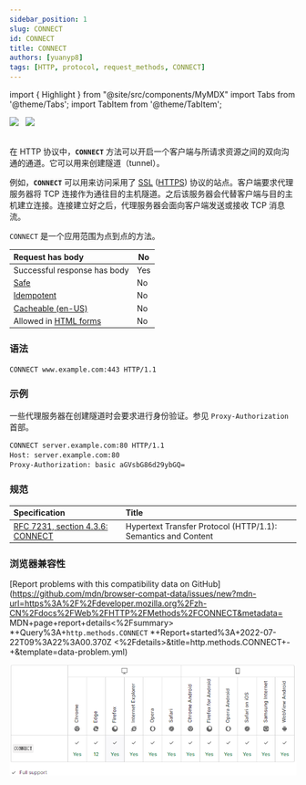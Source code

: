 ```yaml
---
sidebar_position: 1
slug: CONNECT
id: CONNECT
title: CONNECT
authors: [yuanyp8]
tags: [HTTP, protocol, request_methods, CONNECT]
---
```


import { Highlight } from "@site/src/components/MyMDX"
import Tabs from '@theme/Tabs';
import TabItem from '@theme/TabItem';

<img className="Badges" src="https://img.shields.io/badge/author-yuanyp8-yellowgreen" />  
&nbsp;
 <img className="Badges" src="https://img.shields.io/badge/reference-mozilla-lightgrey"/><br/>  
&nbsp;
<br />

在 HTTP 协议中，**`CONNECT`** 方法可以开启一个客户端与所请求资源之间的双向沟通的通道。它可以用来创建隧道（tunnel）。

例如，**`CONNECT`** 可以用来访问采用了 [SSL](https://developer.mozilla.org/zh-CN/docs/Glossary/SSL) ([HTTPS](https://developer.mozilla.org/zh-CN/docs/Glossary/https)) 协议的站点。客户端要求代理服务器将 TCP 连接作为通往目的主机隧道。之后该服务器会代替客户端与目的主机建立连接。连接建立好之后，代理服务器会面向客户端发送或接收 TCP 消息流。

`CONNECT` 是一个应用范围为点到点的方法。

| Request has body                                             | No   |
| :----------------------------------------------------------- | ---- |
| Successful response has body                                 | Yes  |
| [Safe](https://developer.mozilla.org/zh-CN/docs/Glossary/Safe) | No   |
| [Idempotent](https://developer.mozilla.org/zh-CN/docs/Glossary/Idempotent) | No   |
| [Cacheable (en-US)](https://developer.mozilla.org/en-US/docs/Glossary/cacheable) | No   |
| Allowed in [HTML forms](https://developer.mozilla.org/en-US/docs/Learn/Forms) | No   |

### 语法

```
CONNECT www.example.com:443 HTTP/1.1
```

### 示例

一些代理服务器在创建隧道时会要求进行身份验证。参见 `Proxy-Authorization` 首部。

```html
CONNECT server.example.com:80 HTTP/1.1
Host: server.example.com:80
Proxy-Authorization: basic aGVsbG86d29ybGQ=
```

### 规范

| Specification                                                | Title                                                        |
| :----------------------------------------------------------- | :----------------------------------------------------------- |
| [RFC 7231, section 4.3.6: CONNECT](https://datatracker.ietf.org/doc/html/rfc7231#section-4.3.6) | Hypertext Transfer Protocol (HTTP/1.1): Semantics and Content |

### 浏览器兼容性

[Report problems with this compatibility data on GitHub](https://github.com/mdn/browser-compat-data/issues/new?mdn-url=https%3A%2F%2Fdeveloper.mozilla.org%2Fzh-CN%2Fdocs%2FWeb%2FHTTP%2FMethods%2FCONNECT&metadata= MDN+page+report+details<%2Fsummary> *+Query%3A+`http.methods.CONNECT` *+Report+started%3A+2022-07-22T09%3A22%3A00.370Z <%2Fdetails>&title=http.methods.CONNECT+-+&template=data-problem.yml)

![image-20220722172353296](../assets/image-20220722172353296.png)
